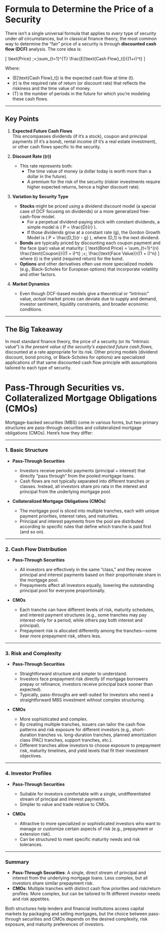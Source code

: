 # Formula to Determine the Price of a Security

There isn’t a single universal formula that applies to *every* type of security under *all* circumstances, but in classical finance theory, the most common way to determine the “fair” price of a security is through **discounted cash flow (DCF)** analysis. The core idea is:

\[
\text{Price} \;=\;\sum_{t=1}^{T} \frac{E[\text{Cash Flow}_t]}{(1+r)^t}
\]

Where:

- \(E[\text{Cash Flow}_t]\) is the expected cash flow at time \(t\).  
- \(r\) is the required rate of return (or discount rate) that reflects the riskiness and the time value of money.  
- \(T\) is the number of periods in the future for which you’re modeling these cash flows.  

---

## Key Points

1. **Expected Future Cash Flows**  
   This encompasses dividends (if it’s a stock), coupon and principal payments (if it’s a bond), rental income (if it’s a real estate investment), or other cash flows specific to the security.

2. **Discount Rate (\(r\))**  
   - This rate represents both:
     - The time value of money (a dollar today is worth more than a dollar in the future).
     - A premium for the risk of the security (riskier investments require higher expected returns, hence a higher discount rate).

3. **Variation by Security Type**  
   - **Stocks** might be priced using a dividend discount model (a special case of DCF focusing on dividends) or a more generalized free-cash-flow model.  
     - For a perpetual dividend-paying stock with constant dividends, a simple model is \( P = \frac{D}{r} \).  
     - If those dividends grow at a constant rate \(g\), the Gordon Growth Model is \( P = \frac{D_1}{r - g} \), where \(D_1\) is the next dividend.
   - **Bonds** are typically priced by discounting each coupon payment and the face (par) value at maturity:
     \[
     \text{Bond Price} = \sum_{t=1}^{n} \frac{\text{Coupon}}{(1 + i)^t} \;+\; \frac{\text{Face Value}}{(1 + i)^n}
     \]
     where \(i\) is the yield (required return) for the bond.
   - **Options** and other derivatives often use more specialized models (e.g., Black-Scholes for European options) that incorporate volatility and other factors.

4. **Market Dynamics**  
   - Even though DCF-based models give a theoretical or “intrinsic” value, *actual* market prices can deviate due to supply and demand, investor sentiment, liquidity constraints, and broader economic conditions.

---

## The Big Takeaway

In most standard finance theory, the price of a security (or its “intrinsic value”) is *the present value of the security’s expected future cash flows,* discounted at a rate appropriate for its risk. Other pricing models (dividend discount, bond pricing, or Black-Scholes for options) are specialized applications of that same discounted cash flow principle with assumptions tailored to each type of security.


# Pass-Through Securities vs. Collateralized Mortgage Obligations (CMOs)

Mortgage-backed securities (MBS) come in various forms, but two primary structures are pass-through securities and collateralized mortgage obligations (CMOs). Here’s how they differ:

---

### 1. Basic Structure

- **Pass-Through Securities**  
  - Investors receive periodic payments (principal + interest) that directly “pass through” from the pooled mortgage loans.  
  - Cash flows are not typically separated into different tranches or classes. Instead, all investors share pro rata in the interest and principal from the underlying mortgage pool.

- **Collateralized Mortgage Obligations (CMOs)**  
  - The mortgage pool is sliced into multiple tranches, each with unique payment priorities, interest rates, and maturities.  
  - Principal and interest payments from the pool are distributed according to specific rules that define which tranche is paid first (and so on).

---

### 2. Cash Flow Distribution

- **Pass-Through Securities**  
  - All investors are effectively in the same “class,” and they receive principal and interest payments based on their proportionate share in the mortgage pool.  
  - Prepayments affect all investors equally, lowering the outstanding principal pool for everyone proportionally.

- **CMOs**  
  - Each tranche can have different levels of risk, maturity schedules, and interest payment structures (e.g., some tranches may pay interest-only for a period, while others pay both interest and principal).  
  - Prepayment risk is allocated differently among the tranches—some bear more prepayment risk, others less.

---

### 3. Risk and Complexity

- **Pass-Through Securities**  
  - Straightforward structure and simpler to understand.  
  - Investors face prepayment risk directly (if mortgage borrowers prepay or refinance, investors receive principal back sooner than expected).  
  - Typically, pass-throughs are well-suited for investors who need a straightforward MBS investment without complex structuring.

- **CMOs**  
  - More sophisticated and complex.  
  - By creating multiple tranches, issuers can tailor the cash flow patterns and risk exposure for different investors (e.g., short-duration tranches vs. long-duration tranches, planned amortization class (PAC) tranches, support tranches, etc.).  
  - Different tranches allow investors to choose exposure to prepayment risk, maturity timelines, and yield levels that fit their investment objectives.

---

### 4. Investor Profiles

- **Pass-Through Securities**  
  - Suitable for investors comfortable with a single, undifferentiated stream of principal and interest payments.  
  - Simpler to value and trade relative to CMOs.

- **CMOs**  
  - Attractive to more specialized or sophisticated investors who want to manage or customize certain aspects of risk (e.g., prepayment or extension risk).  
  - Can be structured to meet specific maturity needs and risk tolerances.

---

### Summary

- **Pass-Through Securities**: A single, direct stream of principal and interest from the underlying mortgage loans. Less complex, but all investors share similar prepayment risk.  
- **CMOs**: Multiple tranches with distinct cash flow priorities and risk/return profiles. More complex, but can be tailored to fit different investor needs and risk appetites.

Both structures help lenders and financial institutions access capital markets by packaging and selling mortgages, but the choice between pass-through securities and CMOs depends on the desired complexity, risk exposure, and maturity preferences of investors.

